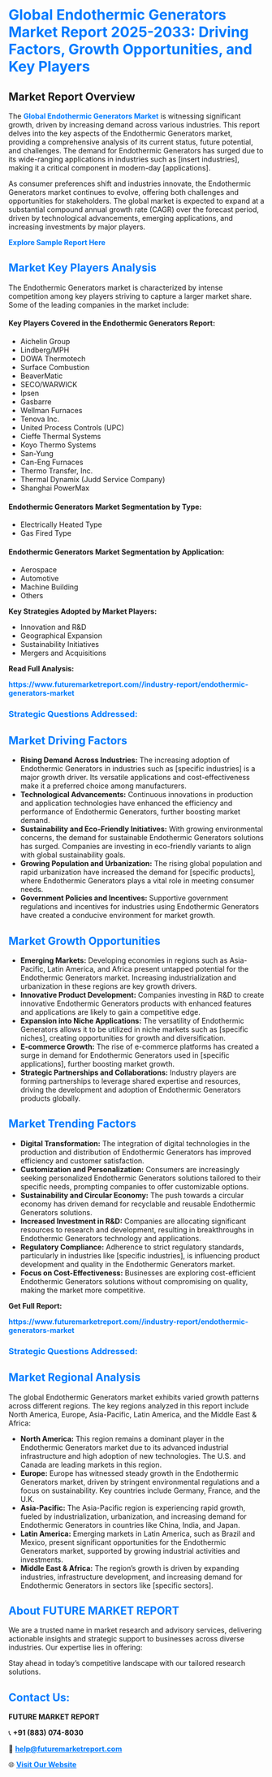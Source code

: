 <h1 style="color: #007BFF;">Global Endothermic Generators Market Report 2025-2033: Driving Factors, Growth Opportunities, and Key Players</h1>

<section id="overview">
<h2>Market Report Overview</h2>
<p>The <a href="https://www.futuremarketreport.com//industry-report/endothermic-generators-market" style="color: #007BFF; text-decoration: none;"><strong>Global Endothermic Generators Market</strong></a> is witnessing significant growth, driven by increasing demand across various industries. This report delves into the key aspects of the Endothermic Generators market, providing a comprehensive analysis of its current status, future potential, and challenges. The demand for Endothermic Generators has surged due to its wide-ranging applications in industries such as [insert industries], making it a critical component in modern-day [applications].</p>
<p>As consumer preferences shift and industries innovate, the Endothermic Generators market continues to evolve, offering both challenges and opportunities for stakeholders. The global market is expected to expand at a substantial compound annual growth rate (CAGR) over the forecast period, driven by technological advancements, emerging applications, and increasing investments by major players.</p>
</section>

<section id="overview">
<p><a href="https://www.futuremarketreport.com//request-sample/reportId=53438" style="color: #007BFF; text-decoration: none;"><strong>Explore Sample Report Here</strong></a></p>
</section>

<section id="key-players">
<h2 style="color: #007BFF;">Market Key Players Analysis</h2>
<p>The Endothermic Generators market is characterized by intense competition among key players striving to capture a larger market share. Some of the leading companies in the market include:</p>
<h4>Key Players Covered in the Endothermic Generators Report:</h4>
<ul><li>Aichelin Group</li><li>Lindberg/MPH</li><li>DOWA Thermotech</li><li>Surface Combustion</li><li>BeaverMatic</li><li>SECO/WARWICK</li><li>Ipsen</li><li>Gasbarre</li><li>Wellman Furnaces</li><li>Tenova Inc.</li><li>United Process Controls (UPC)</li><li>Cieffe Thermal Systems</li><li>Koyo Thermo Systems</li><li>San-Yung</li><li>Can-Eng Furnaces</li><li>Thermo Transfer, Inc.</li><li>Thermal Dynamix (Judd Service Company)</li><li>Shanghai PowerMax</li></ul>
<h4>Endothermic Generators Market Segmentation by Type:</h4>
<ul><li>Electrically Heated Type</li><li>Gas Fired Type</li></ul>

<h4>Endothermic Generators Market Segmentation by Application:</h4>
<ul><li>Aerospace</li><li>Automotive</li><li>Machine Building</li><li>Others</li></ul>
<p><strong>Key Strategies Adopted by Market Players:</strong></p>
<ul>
<li>Innovation and R&D</li>
<li>Geographical Expansion</li>
<li>Sustainability Initiatives</li>
<li>Mergers and Acquisitions</li>
</ul>
</section>

<section>
<p><strong>Read Full Analysis: </strong></p><a href="https://www.futuremarketreport.com//industry-report/endothermic-generators-market" style="color: #007BFF; text-decoration: none;"><strong>https://www.futuremarketreport.com//industry-report/endothermic-generators-market</strong></a>
<h3 style="color: #007BFF;">Strategic Questions Addressed:</h3>
</section>

<section id="driving-factors">
<h2 style="color: #007BFF;">Market Driving Factors</h2>
<ul>
<li><strong>Rising Demand Across Industries:</strong> The increasing adoption of Endothermic Generators in industries such as [specific industries] is a major growth driver. Its versatile applications and cost-effectiveness make it a preferred choice among manufacturers.</li>
<li><strong>Technological Advancements:</strong> Continuous innovations in production and application technologies have enhanced the efficiency and performance of Endothermic Generators, further boosting market demand.</li>
<li><strong>Sustainability and Eco-Friendly Initiatives:</strong> With growing environmental concerns, the demand for sustainable Endothermic Generators solutions has surged. Companies are investing in eco-friendly variants to align with global sustainability goals.</li>
<li><strong>Growing Population and Urbanization:</strong> The rising global population and rapid urbanization have increased the demand for [specific products], where Endothermic Generators plays a vital role in meeting consumer needs.</li>
<li><strong>Government Policies and Incentives:</strong> Supportive government regulations and incentives for industries using Endothermic Generators have created a conducive environment for market growth.</li>
</ul>
</section>

<section id="growth-opportunities">
<h2 style="color: #007BFF;">Market Growth Opportunities</h2>
<ul>
<li><strong>Emerging Markets:</strong> Developing economies in regions such as Asia-Pacific, Latin America, and Africa present untapped potential for the Endothermic Generators market. Increasing industrialization and urbanization in these regions are key growth drivers.</li>
<li><strong>Innovative Product Development:</strong> Companies investing in R&D to create innovative Endothermic Generators products with enhanced features and applications are likely to gain a competitive edge.</li>
<li><strong>Expansion into Niche Applications:</strong> The versatility of Endothermic Generators allows it to be utilized in niche markets such as [specific niches], creating opportunities for growth and diversification.</li>
<li><strong>E-commerce Growth:</strong> The rise of e-commerce platforms has created a surge in demand for Endothermic Generators used in [specific applications], further boosting market growth.</li>
<li><strong>Strategic Partnerships and Collaborations:</strong> Industry players are forming partnerships to leverage shared expertise and resources, driving the development and adoption of Endothermic Generators products globally.</li>
</ul>
</section>

<section id="trending-factors">
<h2 style="color: #007BFF;">Market Trending Factors</h2>
<ul>
<li><strong>Digital Transformation:</strong> The integration of digital technologies in the production and distribution of Endothermic Generators has improved efficiency and customer satisfaction.</li>
<li><strong>Customization and Personalization:</strong> Consumers are increasingly seeking personalized Endothermic Generators solutions tailored to their specific needs, prompting companies to offer customizable options.</li>
<li><strong>Sustainability and Circular Economy:</strong> The push towards a circular economy has driven demand for recyclable and reusable Endothermic Generators solutions.</li>
<li><strong>Increased Investment in R&D:</strong> Companies are allocating significant resources to research and development, resulting in breakthroughs in Endothermic Generators technology and applications.</li>
<li><strong>Regulatory Compliance:</strong> Adherence to strict regulatory standards, particularly in industries like [specific industries], is influencing product development and quality in the Endothermic Generators market.</li>
<li><strong>Focus on Cost-Effectiveness:</strong> Businesses are exploring cost-efficient Endothermic Generators solutions without compromising on quality, making the market more competitive.</li>
</ul>
</section>

<section>
<p><strong>Get Full Report: </strong></p><a href="https://www.futuremarketreport.com//industry-report/endothermic-generators-market" style="color: #007BFF; text-decoration: none;"><strong>https://www.futuremarketreport.com//industry-report/endothermic-generators-market</strong></a>
<h3 style="color: #007BFF;">Strategic Questions Addressed:</h3>
</section>


<section id="regional-analysis">
<h2 style="color: #007BFF;">Market Regional Analysis</h2>
<p>The global Endothermic Generators market exhibits varied growth patterns across different regions. The key regions analyzed in this report include North America, Europe, Asia-Pacific, Latin America, and the Middle East & Africa:</p>
<ul>
<li><strong>North America:</strong> This region remains a dominant player in the Endothermic Generators market due to its advanced industrial infrastructure and high adoption of new technologies. The U.S. and Canada are leading markets in this region.</li>
<li><strong>Europe:</strong> Europe has witnessed steady growth in the Endothermic Generators market, driven by stringent environmental regulations and a focus on sustainability. Key countries include Germany, France, and the U.K.</li>
<li><strong>Asia-Pacific:</strong> The Asia-Pacific region is experiencing rapid growth, fueled by industrialization, urbanization, and increasing demand for Endothermic Generators in countries like China, India, and Japan.</li>
<li><strong>Latin America:</strong> Emerging markets in Latin America, such as Brazil and Mexico, present significant opportunities for the Endothermic Generators market, supported by growing industrial activities and investments.</li>
<li><strong>Middle East & Africa:</strong> The region’s growth is driven by expanding industries, infrastructure development, and increasing demand for Endothermic Generators in sectors like [specific sectors].</li>
</ul>
</section>

<footer>
<h2 style="color: #007BFF;">About FUTURE MARKET REPORT</h2>
<p>We are a trusted name in market research and advisory services, delivering actionable insights and strategic support to businesses across diverse industries. Our expertise lies in offering:</p>

<p>Stay ahead in today’s competitive landscape with our tailored research solutions.</p>

<h2 style="color: #007BFF;">Contact Us:</h2>
<p><strong>FUTURE MARKET REPORT</strong></p>
<p>📞 <strong>+91 (883) 074-8030</strong></p>
<p>📧 <strong><a href="mailto:help@futuremarketreport.com" style="color: #007BFF;">help@futuremarketreport.com</a></strong></p>
<p>🌐 <strong><a href="https://www.futuremarketreport.com/" style="color: #007BFF;">Visit Our Website</a></strong></p>
</footer>